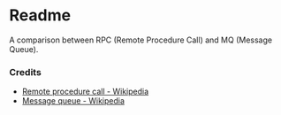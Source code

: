 # Readme
A comparison between RPC (Remote Procedure Call) and MQ (Message Queue).

### Credits
- [Remote procedure call - Wikipedia](https://en.wikipedia.org/wiki/Remote_procedure_call)
- [Message queue - Wikipedia](https://en.wikipedia.org/wiki/Message_queue)
